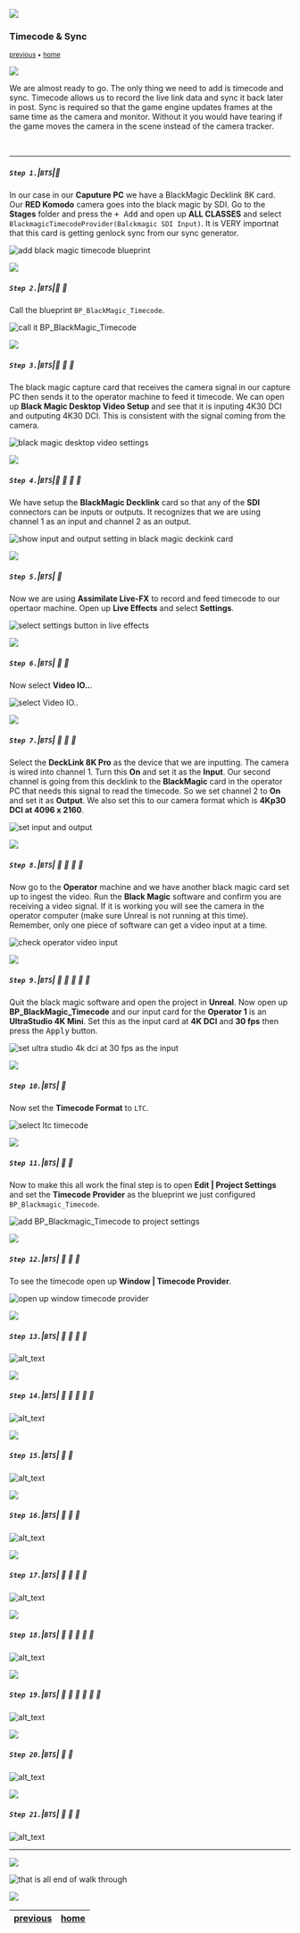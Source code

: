 ![](../images/line3.png)

### Timecode & Sync

<sub>[previous](../hdr5-output/README.md#user-content-hdr-output) • [home](../README.md#user-content-gms2-background-tiles--sprites---table-of-contents)</sub>

![](../images/line3.png)

We are almost ready to go.  The only thing we need to add is timecode and sync. Timecode allows us to record the live link data and sync it back later in post.  Sync is required so that the game engine updates frames at the same time as the camera and monitor. Without it you would have tearing if the game moves the camera in the scene instead of the camera tracker.

<br>

---


##### `Step 1.`\|`BTS`|:small_blue_diamond:

In our case in our **Caputure PC** we have a BlackMagic Decklink 8K card.  Our **RED Komodo** camera goes into the black magic by SDI. Go to the **Stages** folder and press the <kbd>+ Add</kbd> and open up **ALL CLASSES** and select `BlackmagicTimecodeProvider(Balckmagic SDI Input)`. It is VERY importnat that this card is getting genlock sync from our sync generator.

![add black magic timecode blueprint](images/blackMagicTC.png)

![](../images/line2.png)

##### `Step 2.`\|`BTS`|:small_blue_diamond: :small_blue_diamond: 

Call the blueprint `BP_BlackMagic_Timecode`.

![call it BP_BlackMagic_Timecode](images/blackmagicbp.png)

![](../images/line2.png)

##### `Step 3.`\|`BTS`|:small_blue_diamond: :small_blue_diamond: :small_blue_diamond:

The black magic capture card that receives the camera signal in our capture PC then sends it to the operator machine to feed it timecode.  We can open up **Black Magic Desktop Video Setup** and see that it is inputing 4K30 DCI and outputing 4K30 DCI.  This is consistent with the signal coming from the camera.

![black magic desktop video settings](images/bmVideoSetup.jpg)

![](../images/line2.png)

##### `Step 4.`\|`BTS`|:small_blue_diamond: :small_blue_diamond: :small_blue_diamond: :small_blue_diamond:

We have setup the **BlackMagic Decklink** card so that any of the **SDI** connectors can be inputs or outputs.  It recognizes that we are using channel 1 as an input and channel 2 as an output.

![show input and output setting in black magic deckink card](images/decklinkSettings.jpg)

![](../images/line2.png)

##### `Step 5.`\|`BTS`| :small_orange_diamond:

Now we are using **Assimilate Live-FX** to record and feed timecode to our opertaor machine.  Open up **Live Effects** and select **Settings**.

![select settings button in live effects](images/Settings.jpg)

![](../images/line2.png)

##### `Step 6.`\|`BTS`| :small_orange_diamond: :small_blue_diamond:

Now select **Video IO..**.

![select Video IO..](images/videoIO.jpg)

![](../images/line2.png)

##### `Step 7.`\|`BTS`| :small_orange_diamond: :small_blue_diamond: :small_blue_diamond:

Select the **DeckLink 8K Pro** as the device that we are inputting.  The camera is wired into channel 1.  Turn this **On** and set it as the **Input**. Our second channel is going from this decklink to the **BlackMagic** card in the operator PC that needs this signal to read the timecode.  So we set channel 2 to **On** and set it as **Output**. We also set this to our camera format which is **4Kp30 DCI at 4096 x 2160**.

![set input and output](images/forwardVideo.jpg)

![](../images/line2.png)

##### `Step 8.`\|`BTS`| :small_orange_diamond: :small_blue_diamond: :small_blue_diamond: :small_blue_diamond:

Now go to the **Operator** machine and we have another black magic card set up to ingest the video.  Run the **Black Magic** software and confirm you are receiving a video signal. If it is working you will see the camera in the operator computer (make sure Unreal is not running at this time).  Remember, only one piece of software can get a video input at a time.  

![check operator video input](images/videoInCapture.png)

![](../images/line2.png)

##### `Step 9.`\|`BTS`| :small_orange_diamond: :small_blue_diamond: :small_blue_diamond: :small_blue_diamond: :small_blue_diamond:

Quit the black magic software and open the project in **Unreal**. Now open up **BP_BlackMagic_Timecode** and our input card for the **Operator 1** is an **UltraStudio 4K Mini**. Set this as the input card at **4K DCI** and **30 fps** then press the <kbd>Apply</kbd> button.

![set ultra studio 4k dci at 30 fps as the input](images/setUp4KMini.png)

![](../images/line2.png)

##### `Step 10.`\|`BTS`| :large_blue_diamond:

Now set the **Timecode Format** to `LTC`.

![select ltc timecode](images/selectMini.png)

![](../images/line2.png)

##### `Step 11.`\|`BTS`| :large_blue_diamond: :small_blue_diamond: 

Now to make this all work the final step is to open **Edit | Project Settings** and set the **Timecode Provider** as the blueprint we just configured `BP_Blackmagic_Timecode`.

![add BP_Blackmagic_Timecode to project settings](images/timecodeProjectSettings.png)

![](../images/line2.png)


##### `Step 12.`\|`BTS`| :large_blue_diamond: :small_blue_diamond: :small_blue_diamond: 

To see the timecode open up **Window | Timecode Provider**.

![open up window timecode provider](images/timecodeProvider.png)

![](../images/line2.png)

##### `Step 13.`\|`BTS`| :large_blue_diamond: :small_blue_diamond: :small_blue_diamond:  :small_blue_diamond: 

![alt_text](images/.png)

![](../images/line2.png)

##### `Step 14.`\|`BTS`| :large_blue_diamond: :small_blue_diamond: :small_blue_diamond: :small_blue_diamond:  :small_blue_diamond: 

![alt_text](images/.png)

![](../images/line2.png)

##### `Step 15.`\|`BTS`| :large_blue_diamond: :small_orange_diamond: 

![alt_text](images/.png)

![](../images/line2.png)

##### `Step 16.`\|`BTS`| :large_blue_diamond: :small_orange_diamond:   :small_blue_diamond: 

![alt_text](images/.png)

![](../images/line2.png)

##### `Step 17.`\|`BTS`| :large_blue_diamond: :small_orange_diamond: :small_blue_diamond: :small_blue_diamond:

![alt_text](images/.png)

![](../images/line2.png)

##### `Step 18.`\|`BTS`| :large_blue_diamond: :small_orange_diamond: :small_blue_diamond: :small_blue_diamond: :small_blue_diamond:

![alt_text](images/.png)

![](../images/line2.png)

##### `Step 19.`\|`BTS`| :large_blue_diamond: :small_orange_diamond: :small_blue_diamond: :small_blue_diamond: :small_blue_diamond: :small_blue_diamond:

![alt_text](images/.png)

![](../images/line2.png)

##### `Step 20.`\|`BTS`| :large_blue_diamond: :large_blue_diamond:

![alt_text](images/.png)

![](../images/line2.png)

##### `Step 21.`\|`BTS`| :large_blue_diamond: :large_blue_diamond: :small_blue_diamond:

![alt_text](images/.png)

___


![](../images/line.png)

![that is all end of walk through](images/thatisall.png)

![](../images/line.png)

| [previous](../hdr5-output/README.md#user-content-hdr-output)| [home](../README.md#user-content-gms2-background-tiles--sprites---table-of-contents) | 
|---|---|
